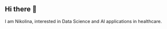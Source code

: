 ## Hi there 👋

I am Nikolina, interested in Data Science and AI applications in healthcare.
<!--
**nikolina96/nikolina96** is a ✨ _special_ ✨ repository because its `README.md` (this file) appears on your GitHub profile.

Here are some ideas to get you started:

- 🔭 I’m currently working on AI models for medical imaging at UCSF.
- 🌱 I’m currently learning about Data Science applications in pharma and drug discovery.
- 👯 I’m looking to collaborate on ...

-->
